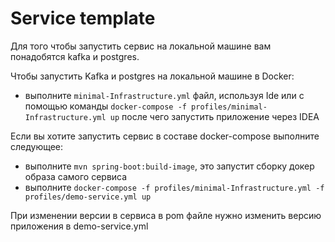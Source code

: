 # Service template

Для того чтобы запустить сервис на локальной машине вам понадобятся kafka и postgres.

Чтобы запустить Kafka и postgres на локальной машине в Docker:
 - выполните `minimal-Infrastructure.yml` файл, используя Ide или с помощью команды `docker-compose -f profiles/minimal-Infrastructure.yml up` после чего запустить приложение через IDEA

Если вы хотите запустить сервис в составе docker-compose выполните следующее:
- выполните `mvn spring-boot:build-image`, это запустит сборку докер образа самого сервиса
- выполните `docker-compose -f profiles/minimal-Infrastructure.yml -f profiles/demo-service.yml up`
 
 При изменении версии в сервиса в pom файле нужно изменить версию приложения в demo-service.yml  
 
 
